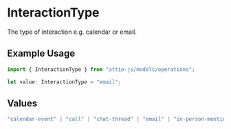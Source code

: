 # InteractionType

The type of interaction e.g. calendar or email.

## Example Usage

```typescript
import { InteractionType } from "attio-js/models/operations";

let value: InteractionType = "email";
```

## Values

```typescript
"calendar-event" | "call" | "chat-thread" | "email" | "in-person-meeting" | "meeting"
```